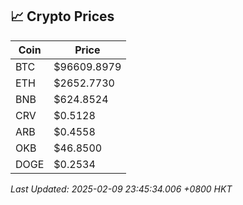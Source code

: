 ## 📈 Crypto Prices

| Coin | Price |
| ---- | ----- |
| BTC | $96609.8979 |
| ETH | $2652.7730 |
| BNB | $624.8524 |
| CRV | $0.5128 |
| ARB | $0.4558 |
| OKB | $46.8500 |
| DOGE | $0.2534 |

_Last Updated: 2025-02-09 23:45:34.006 +0800 HKT_